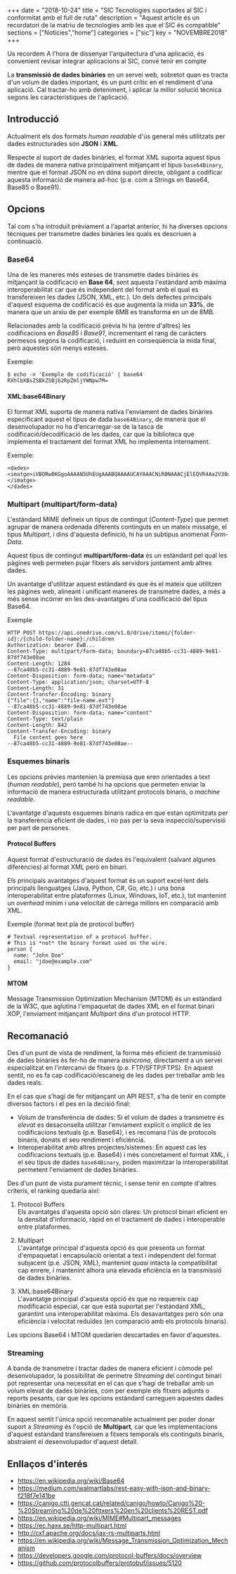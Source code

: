 +++
date        = "2018-10-24"
title       = "SIC Tecnologies suportades al SIC i conformitat amb el full de ruta"
description = "Aquest article és un recordatori de la matriu de tecnologies amb les que el SIC és compatible"
sections    = ["Notícies","home"]
categories  = ["sic"]
key         = "NOVEMBRE2018"
+++

Us recordem A l'hora de dissenyar l'arquitectura d'una aplicació, és convenient revisar integrar aplicacions al SIC, convé tenir en compte 

La **transmissió de dades binàries** en un servei web, sobretot quan es tracta d'un volum de dades important, és un punt crític en el rendiment d'una aplicació. Cal tractar-ho amb deteniment, i aplicar la millor solució tècnica segons les característiques de l'aplicació.

## Introducció

Actualment els dos formats _human readable_ d'ús general més utilitzats per dades estructurades són **JSON** i **XML**.

Respecte al suport de dades binàries, el format XML suporta aquest tipus de dades de manera nativa principalment mitjançant el tipus `base64Binary`, mentre que el format JSON no en dóna suport directe, obligant a codificar aquesta informació de manera ad-hoc (p.e. com a Strings en Base64, Base85 o Base91).

## Opcions

Tal com s'ha introduït prèviament a l'apartat anterior, hi ha diverses opcions tècniques per transmetre dades binàries les quals es descriuen a continuació.

### Base64

Una de les maneres més esteses de transmetre dades binàries és mitjançant la codificació en **Base 64**, sent aquesta l'estàndard amb màxima interoperabilitat car que és independent del format amb el qual es transfereixen les dades (JSON, XML, etc.). Un dels defectes principals d'aquest esquema de codificació és que augmenta la mida un **33%**, de manera que un arxiu de per exemple 6MB es transforma en un de 8MB.

Relacionades amb la codificació prèvia hi ha (entre d'altres) les codificacions en _Base85_ i _Base91_, incrementant el rang de caràcters permesos segons la codificació, i reduint en conseqüència la mida final, però aquestes són menys esteses.

Exemple:
```
$ echo -n 'Exemple de codificació' | base64 
RXhlbXBsZSBkZSBjb2RpZmljYWNpw7M=
```

#### XML:base64Binary

El format XML suporta de manera nativa l'enviament de dades binàries especificant aquest el tipus de dada `base64Binary`, de manera que el desenvolupador no ha d'encarregar-se de la tasca de codificació/decodificació de les dades, car que la biblioteca que implementa el tractament del format XML ho implementa internament.

Exemple:
```
<dades>
<imatge>iVBORw0KGgoAAAANSUhEUgAAABQAAAAUCAYAAACNiR0NAAACjElEQVR4Aa2V30uTURjHnVBUgglC...</imatge>
</dades>
```

### Multipart (multipart/form-data)

L'estàndard MIME defineix un tipus de contingut (_Content-Type_) que permet agrupar de manera ordenada diferents continguts en un mateix missatge, el tipus _Multipart_, i dins d'aquesta definició, hi ha un subtipus anomenat _Form-Data_.

Aquest tipus de contingut **multipart/form-data** és un estàndard pel qual les pàgines web permeten pujar fitxers als servidors juntament amb altres dades. 

Un avantatge d'utilitzar aquest estàndard és que és el mateix que utilitzen les pàgines web, alineant i unificant maneres de transmetre dades, a més a més sense incórrer en les des-avantatges d'una codificació del tipus Base64.

Exemple
```
HTTP POST https://api.onedrive.com/v1.0/drive/items/{folder-id}:/{child-folder-name}:/children
Authorization: bearer EwB...
Content-Type: multipart/form-data; boundary=87ca48b5-cc31-4889-9e81-87df743e08ae
Content-Length: 1284
--87ca48b5-cc31-4889-9e81-87df743e08ae
Content-Disposition: form-data; name="metadata"
Content-Type: application/json; charset=UTF-8
Content-Length: 31
Content-Transfer-Encoding: binary
{"file":{},"name":"file-name.ext"}
--87ca48b5-cc31-4889-9e81-87df743e08ae
Content-Disposition: form-data; name="content"
Content-Type: text/plain
Content-Length: 842
Content-Transfer-Encoding: binary
  File content goes here
--87ca48b5-cc31-4889-9e81-87df743e08ae--
```

### Esquemes binaris

Les opcions prèvies mantenien la premissa que eren orientades a text (_human readable_), però també hi ha opcions que permeten enviar la informació de manera estructurada utilitzant protocols binaris, o _machine readable_.

L'avantatge d'aquests esquemes binaris radica en que estan optimitzats per la transferència eficient de dades, i no pas per la seva inspecció/supervisió per part de persones.

#### Protocol Buffers

Aquest format d'estructuració de dades és l'equivalent (salvant algunes diferències) al format XML però en binari.

Els principals avantatges d'aquest format és un suport excel·lent dels principals llenguatges (Java, Python, C#, Go, etc.) i una bona interoperabilitat entre plataformes (Linux, Windows, IoT, etc.), tot mantenint un _overhead_ mínim i una velocitat de càrrega millors en comparació amb XML.

Exemple (format text pla de protocol buffer)
```
# Textual representation of a protocol buffer.
# This is *not* the binary format used on the wire.
person {
  name: "John Doe"
  email: "jdoe@example.com"
}
```

#### MTOM

Message Transmission Optimization Mechanism (MTOM) és un estàndard de la W3C, que aglutina l'empaquetat de dades XML en el format binari XOP, l'enviament mitjançant _Multipart_ dins d'un protocol HTTP.

## Recomanació

Des d'un punt de vista de rendiment, la forma més eficient de transmissió de dades binàries és fer-ho de manera _asíncrona_, directament a un servei especialitzat en l'intercanvi de fitxers (p.e. FTP/SFTP/FTPS). En aquest sentit, no es fa cap codificació/escaneig de les dades per treballar amb les dades reals.

En el cas que s'hagi de fer mitjançant un API REST, s'ha de tenir en compte diversos factors i el pes en la decisió final:

* Volum de transferència de dades: Si el volum de dades a transmetre és _elevat_ es desaconsella utilitzar l'enviament explícit o implícit de les codificacions textuals (p.e. Base64), i es recomana l'ús de protocols binaris, donats el seu rendiment i eficiència.
* Interoperabilitat amb altres projectes/sistemes: En aquest cas les codificacions textuals (p.e. Base64) i més concretament el format XML, i el seu tipus de dades `base64Binary`, poden maximitzar la interoperabilitat permetent l'enviament de dades binàries.

Des d'un punt de vista purament tècnic, i sense tenir en compte d'altres criteris, el ranking quedaria així:

1. Protocol Buffers<br>
Els avantatges d'aquesta opció són clares: Un protocol binari eficient en la densitat d'informació, ràpid en el tractament de dades i interoperable entre plataformes.

2. Multipart<br>
L'avantatge principal d'aquesta opció és que presenta un format d'empaquetat i encapsulació orientat a text i independent del format subjacent (p.e. JSON, XML), mantenint _quasi_ intacta la compatibilitat cap enrere, i mantenint alhora una elevada eficiència en la transmissió de dades binàries.

3. XML:base64Binary<br>
L'avantatge principal d'aquesta opció és que no requereix cap modificació especial, car que està suportat per l'estàndard XML, garantint una interoperabilitat màxima. Els desavantatges però són una eficiència i velocitat reduïdes (en comparació amb els protocols binaris).

Les opcions Base64 i MTOM quedarien descartades en favor d'aquestes.

### Streaming

A banda de transmetre i tractar dades de manera eficient i còmode pel desenvolupador, la possibilitat de permetre _Streaming_ del contingut binari pot representar una necessitat en el cas que s'hagi de treballar amb un volum elevat de dades binàries, com per exemple els fitxers adjunts o reports pesants, car que les opcions estàndard carreguen aquestes dades binàries en memòria.

En aquest sentit l'única opció recomanable actualment per poder donar suport a _Streaming_ és l'opció de **Multipart**, car que les implementacions d'aquest estàndard transfereixen a fitxers temporals els continguts binaris, abstraient el desenvolupador d'aquest detall.

## Enllaços d'interés

* https://en.wikipedia.org/wiki/Base64
* https://medium.com/walmartlabs/rest-easy-with-json-and-binary-f218f7e141be
* https://canigo.ctti.gencat.cat/related/canigo/howto/Canigo%20-%20Streaming%20de%20fitxers%20en%20clients%20REST.pdf
* https://en.wikipedia.org/wiki/MIME#Multipart_messages
* https://ec.haxx.se/http-multipart.html
* http://cxf.apache.org/docs/jax-rs-multiparts.html
* https://en.wikipedia.org/wiki/Message_Transmission_Optimization_Mechanism
* https://developers.google.com/protocol-buffers/docs/overview
* https://github.com/protocolbuffers/protobuf/issues/5120
